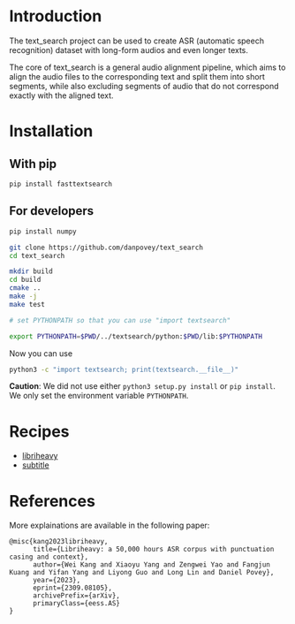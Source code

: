 # Introduction

The text_search project can be used to create ASR (automatic speech recognition) dataset with long-form audios and even longer texts. 

The core of text_search is a general audio alignment pipeline, which aims to align the audio files to the corresponding text and split them into short segments, while also excluding segments of audio that do not correspond exactly with the aligned text.


# Installation

## With pip

```
pip install fasttextsearch
```

## For developers

```bash
pip install numpy

git clone https://github.com/danpovey/text_search
cd text_search

mkdir build
cd build
cmake ..
make -j
make test

# set PYTHONPATH so that you can use "import textsearch"

export PYTHONPATH=$PWD/../textsearch/python:$PWD/lib:$PYTHONPATH
```

Now you can use

```bash
python3 -c "import textsearch; print(textsearch.__file__)"
```


**Caution**: We did not use either `python3 setup.py install` or `pip install`.
We only set the environment variable `PYTHONPATH`.



# Recipes

- [libriheavy](examples/libriheavy)
- [subtitle](examples/subtitle)


# References
More explainations are available in the following paper:

```
@misc{kang2023libriheavy,
      title={Libriheavy: a 50,000 hours ASR corpus with punctuation casing and context}, 
      author={Wei Kang and Xiaoyu Yang and Zengwei Yao and Fangjun Kuang and Yifan Yang and Liyong Guo and Long Lin and Daniel Povey},
      year={2023},
      eprint={2309.08105},
      archivePrefix={arXiv},
      primaryClass={eess.AS}
}
```